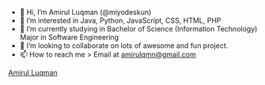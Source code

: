 - 👋 Hi, I’m Amirul Luqman (@miyodeskun)
- 👀 I’m interested in Java, Python, JavaScript, CSS, HTML, PHP
- 🌱 I’m currently studying in Bachelor of Science (Information Technology) Major in Software Engineering 
- 💞️ I’m looking to collaborate on lots of awesome and fun project.
- 📫 How to reach me > Email at amirulqmn@gmail.com

<div class="badge-base LI-profile-badge" data-locale="en_US" data-size="medium" data-theme="dark" data-type="VERTICAL" data-vanity="amirul-luqman-42931bb6" data-version="v1"><a class="badge-base__link LI-simple-link" href="https://my.linkedin.com/in/amirul-luqman-42931bb6?trk=profile-badge">Amirul Luqman</a></div>
              
<!---
miyodeskun/miyodeskun is a ✨ special ✨ repository because its `README.md` (this file) appears on your GitHub profile.
You can click the Preview link to take a look at your changes.
--->
